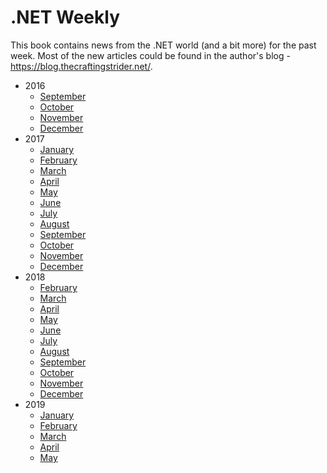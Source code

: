 # .NET Weekly

This book contains news from the .NET world (and a bit more) for the past week. Most of the new articles could be found in the author's blog - https://blog.thecraftingstrider.net/.

- 2016
  - [September](2016.09/README.md)
  - [October](2016.10/README.md)
  - [November](2016.11/README.md)
  - [December](2016.12/README.md)
- 2017
  - [January](2017.01/README.md)
  - [February](2017.02/README.md)
  - [March](2017.03/README.md)
  - [April](2017.04/README.md)
  - [May](2017.05/README.md)
  - [June](2017.06/README.md)
  - [July](2017.07/README.md)
  - [August](2017.08/README.md)
  - [September](2017.09/README.md)
  - [October](2017.10/README.md)
  - [November](2017.11/README.md)
  - [December](2017.12/README.md)
- 2018
  - [February](2018.02/README.md)
  - [March](2018.03/README.md)
  - [April](2018.04/README.md)
  - [May](2018.05/README.md)
  - [June](2018.06/README.md)
  - [July](2018.07/README.md)
  - [August](2018.08/README.md)
  - [September](2018.09/README.md)
  - [October](2018.10/README.md)
  - [November](2018.11/README.md)
  - [December](2018.12/README.md)
- 2019
  - [January](2019.01/README.md)
  - [February](2019.02/README.md)
  - [March](2019.03/README.md)
  - [April](2019.04/README.md)
  - [May](2019.05/README.md)
